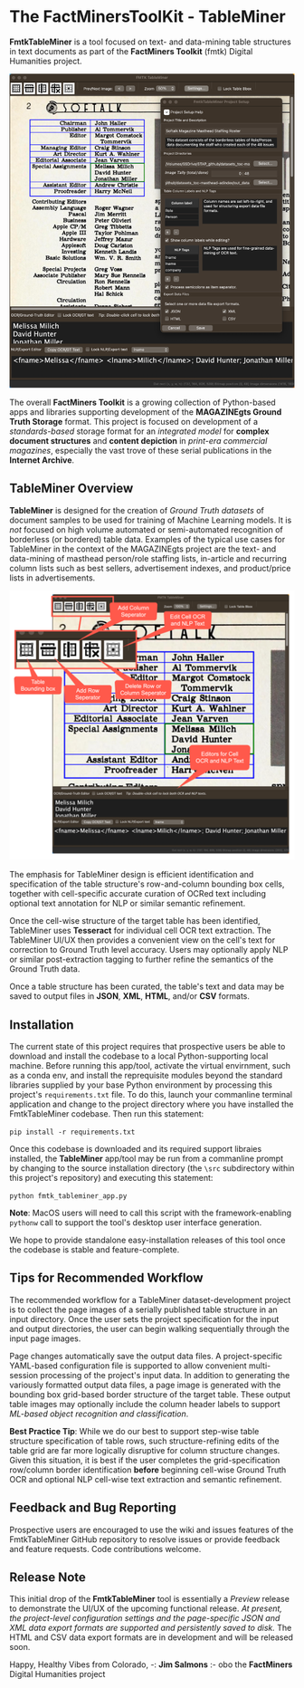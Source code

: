 # The FactMinersToolKit - TableMiner
 __FmtkTableMiner__ is a tool focused on text- and data-mining table structures in text documents as part of the __FactMiners Toolkit__ (fmtk) Digital Humanities project.

!["FmtkTableMiner app with Project Settings dialog"](./readme_images/TableMiner_with_settings_dlg.png)
 
The overall __FactMiners Toolkit__ is a growing collection of Python-based apps and libraries supporting development of the __MAGAZINEgts Ground Truth Storage__ format. This project is focused on development of a _standards-based_ storage format for an _integrated model_ for __complex document structures__ and __content depiction__ in _print-era commercial magazines_, especially the vast trove of these serial publications in the __Internet Archive__.

## TableMiner Overview
 
__TableMiner__ is designed for the creation of _Ground Truth datasets_ of document samples to be used for training of Machine Learning models. It is _not_ focused on high volume automated or semi-automated recognition of borderless (or bordered) table data. Examples of the typical use cases for TableMiner in the context of the MAGAZINEgts project are the text- and data-mining of masthead person/role staffing lists, in-article and recurring column lists such as best sellers, advertisement indexes, and product/price lists in advertisements.

!["TableMiner toolbar icons and OCR/NLP Editors"](readme_images/TableMiner_toolbar_icons_OCR_NLP_editor_UI.png)
 
The emphasis for TableMiner design is efficient identification and specification of the table structure's row-and-column bounding box cells, together with cell-specific accurate curation of OCRed text including optional text annotation for NLP or similar semantic refinement.
 
Once the cell-wise structure of the target table has been identified, TableMiner uses __Tesseract__ for individual cell OCR text extraction. The TableMiner UI/UX then provides a convenient view on the cell's text for correction to Ground Truth level accuracy. Users may optionally apply NLP or similar post-extraction tagging to further refine the semantics of the Ground Truth data.
 
Once a table structure has been curated, the table's text and data may be saved to output files in __JSON__, __XML__, __HTML__, and/or __CSV__ formats.

## Installation
The current state of this project requires that prospective users be able to download and install the codebase to a local Python-supporting local machine. Before running this app/tool, activate the virtual envirnment, such as a conda env, and install the reprequisite modules beyond the standard libraries supplied by your base Python environment by processing this project's `requirements.txt` file. To do this, launch your commanline terminal application and change to the project directory where you have installed the FmtkTableMiner codebase. Then run this statement:

`pip install -r requirements.txt`

Once this codebase is downloaded and its required support libraies installed, the __TableMiner__ app/tool may be run from a commanline prompt by changing to the source installation directory (the `\src` subdirectory within this project's repository) and executing this statement:

  `python fmtk_tableminer_app.py`

__Note__: MacOS users will need to call this script with the framework-enabling `pythonw` call to support the tool's desktop user interface generation.

We hope to provide standalone easy-installation releases of this tool once the codebase is stable and feature-complete.

## Tips for Recommended Workflow
The recommended workflow for a TableMiner dataset-development project is to collect the page images of a serially published table structure in an input directory. Once the user sets the project specification for the input and output directories, the user can begin walking sequentially through the input page images. 

Page changes automatically save the output data files. A project-specific YAML-based configuration file is supported to allow convenient multi-session processing of the project's input data. In addition to generating the variously formatted output data files, a page image is generated with the bounding box grid-based border structure of the target table. These output table images may optionally include the column header labels to support _ML-based object recognition and classification_.

__Best Practice Tip__: While we do our best to support step-wise table structure specification of table rows, such structure-refining edits of the table grid are far more logically disruptive for column structure changes. Given this situation, it is best if the user completes the grid-specification row/column border identification __before__ beginning cell-wise Ground Truth OCR and optional NLP cell-wise text extraction and semantic refinement.

## Feedback and Bug Reporting
Prospective users are encouraged to use the wiki and issues features of the FmtkTableMiner GitHub repository to resolve issues or provide feedback and feature requests. Code contributions welcome.

## Release Note
This initial drop of the __FmtkTableMiner__ tool is essentially a _Preview_ release to demonstrate the UI/UX of the upcoming functional release. _At present, the project-level configuration settings and the page-specific JSON and XML data export formats are supported and persistently saved to disk._ The HTML and CSV data export formats are in development and will be released soon.

Happy, Healthy Vibes from Colorado,
-: __Jim Salmons__ :-
obo the __FactMiners__ Digital Humanities project
